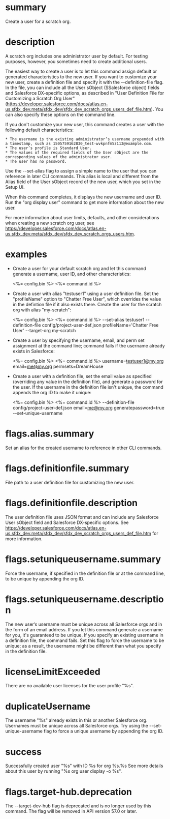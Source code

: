 # summary

Create a user for a scratch org.

# description

A scratch org includes one administrator user by default. For testing purposes, however, you sometimes need to create additional users.

The easiest way to create a user is to let this command assign default or generated characteristics to the new user. If you want to customize your new user, create a definition file and specify it with the --definition-file flag. In the file, you can include all the User sObject (SSalesforce object) fields and Salesforce DX-specific options, as described in "User Definition File for Customizing a Scratch Org User" (https://developer.salesforce.com/docs/atlas.en-us.sfdx_dev.meta/sfdx_dev/sfdx_dev_scratch_orgs_users_def_file.htm). You can also specify these options on the command line.

If you don't customize your new user, this command creates a user with the following default characteristics:

    * The username is the existing administrator’s username prepended with a timestamp, such as 1505759162830_test-wvkpnfm5z113@example.com.
    * The user’s profile is Standard User.
    * The values of the required fields of the User sObject are the corresponding values of the administrator user.
    * The user has no password.

Use the --set-alias flag to assign a simple name to the user that you can reference in later CLI commands. This alias is local and different from the Alias field of the User sObject record of the new user, which you set in the Setup UI.

When this command completes, it displays the new username and user ID. Run the "org display user" command to get more information about the new user.

For more information about user limits, defaults, and other considerations when creating a new scratch org user, see https://developer.salesforce.com/docs/atlas.en-us.sfdx_dev.meta/sfdx_dev/sfdx_dev_scratch_orgs_users.htm.

# examples

- Create a user for your default scratch org and let this command generate a username, user ID, and other characteristics:

  <%= config.bin %> <%= command.id %>

- Create a user with alias "testuser1" using a user definition file. Set the "profileName" option to "Chatter Free User", which overrides the value in the defintion file if it also exists there. Create the user for the scratch org with alias "my-scratch":

  <%= config.bin %> <%= command.id %> --set-alias testuser1 --definition-file config/project-user-def.json profileName='Chatter Free User' --target-org my-scratch

- Create a user by specifying the username, email, and perm set assignment at the command line; command fails if the username already exists in Salesforce:

  <%= config.bin %> <%= command.id %> username=testuser1@my.org email=me@my.org permsets=DreamHouse

- Create a user with a definition file, set the email value as specified (overriding any value in the definition file), and generate a password for the user. If the username in the definition file isn't unique, the command appends the org ID to make it unique:

  <%= config.bin %> <%= command.id %> --definition-file config/project-user-def.json email=me@my.org generatepassword=true --set-unique-username

# flags.alias.summary

Set an alias for the created username to reference in other CLI commands.

# flags.definitionfile.summary

File path to a user definition file for customizing the new user.

# flags.definitionfile.description

The user definition file uses JSON format and can include any Salesforce User sObject field and Salesforce DX-specific options. See https://developer.salesforce.com/docs/atlas.en-us.sfdx_dev.meta/sfdx_dev/sfdx_dev_scratch_orgs_users_def_file.htm for more information.

# flags.setuniqueusername.summary

Force the username, if specified in the definition file or at the command line, to be unique by appending the org ID.

# flags.setuniqueusername.description

The new user’s username must be unique across all Salesforce orgs and in the form of an email address. If you let this command generate a username for you, it's guaranteed to be unique. If you specify an existing username in a definition file, the command fails. Set this flag to force the username to be unique; as a result, the username might be different than what you specify in the definition file.

# licenseLimitExceeded

There are no available user licenses for the user profile "%s".

# duplicateUsername

The username "%s" already exists in this or another Salesforce org. Usernames must be unique across all Salesforce orgs. Try using the --set-unique-username flag to force a unique username by appending the org ID.

# success

Successfully created user "%s" with ID %s for org %s.%s
See more details about this user by running "%s org user display -o %s".

# flags.target-hub.deprecation

The --target-dev-hub flag is deprecated and is no longer used by this command. The flag will be removed in API version 57.0 or later.
